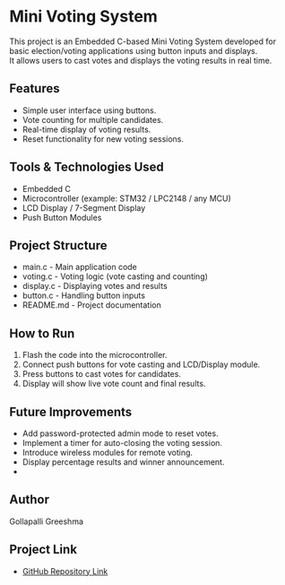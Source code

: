# Mini Voting System

This project is an Embedded C-based Mini Voting System developed for basic election/voting applications using button inputs and displays.  
It allows users to cast votes and displays the voting results in real time.

## Features
- Simple user interface using buttons.
- Vote counting for multiple candidates.
- Real-time display of voting results.
- Reset functionality for new voting sessions.

## Tools & Technologies Used
- Embedded C
- Microcontroller (example: STM32 / LPC2148 / any MCU)
- LCD Display / 7-Segment Display
- Push Button Modules

## Project Structure
- main.c - Main application code
- voting.c - Voting logic (vote casting and counting)
- display.c - Displaying votes and results
- button.c - Handling button inputs
- README.md - Project documentation

## How to Run
1. Flash the code into the microcontroller.
2. Connect push buttons for vote casting and LCD/Display module.
3. Press buttons to cast votes for candidates.
4. Display will show live vote count and final results.

## Future Improvements
- Add password-protected admin mode to reset votes.
- Implement a timer for auto-closing the voting session.
- Introduce wireless modules for remote voting.
- Display percentage results and winner announcement.
- 
## Author
Gollapalli Greeshma

## Project Link
- [GitHub Repository Link](https://github.com/Greeshma23-cmk/Mini-voting-System)

